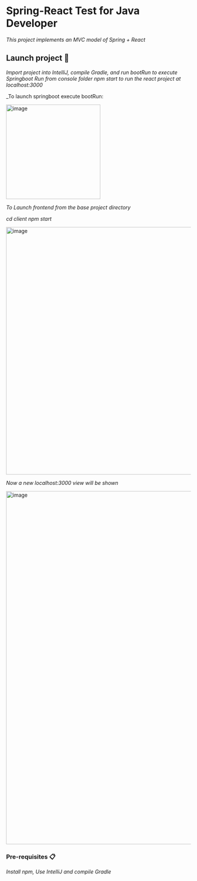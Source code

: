 # Spring-React Test for Java Developer

_This project implements an MVC model of Spring + React_

## Launch project 🚀

_Import project into IntelliJ, compile Gradle, and run bootRun to execute Springboot_
_Run from console folder npm start to run the react project at localhost:3000_

_To launch springboot execute bootRun:

<img width="257" alt="image" src="https://user-images.githubusercontent.com/36541393/157959952-0a8632ca-1da8-4daa-a3ff-6d304bb542ba.png">

_To Launch frontend from the base project directory_

_cd client_
_npm start_

<img width="673" alt="image" src="https://user-images.githubusercontent.com/36541393/157954221-8867a6bf-593d-4c18-9925-a13e98bcb71f.png">

_Now a new localhost:3000 view will be shown_

<img width="960" alt="image" src="https://user-images.githubusercontent.com/36541393/157955344-5ca24bdb-c67b-47d7-ae92-7a3c218839ff.png">

### Pre-requisites 📋

_Install npm, Use IntelliJ and compile Gradle_ 